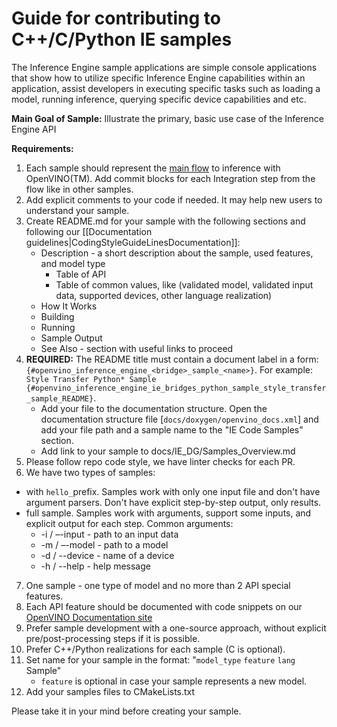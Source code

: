 #  Guide for contributing to C++/C/Python IE samples

The Inference Engine sample applications are simple console applications that show how to utilize specific Inference Engine capabilities within an application, assist developers in executing specific tasks such as loading a model, running inference, querying specific device capabilities and etc.

**Main Goal of Sample:** Illustrate the primary, basic use case of the Inference Engine API

**Requirements:**
1. Each sample should represent the [main flow](https://docs.openvinotoolkit.org/latest/openvino_docs_IE_DG_Integrate_with_customer_application_new_API.html) to inference with OpenVINO(TM). Add commit blocks for each Integration step from the flow like in other samples.
2. Add explicit comments to your code if needed. It may help new users to understand your sample.
3. Create README.md for your sample with the following sections and following our [[Documentation guidelines|CodingStyleGuideLinesDocumentation]]:
   * Description - a short description about the sample, used features, and model type
      * Table of API
      * Table of common values, like (validated model, validated input data, supported devices, other language realization)
   * How It Works
   * Building
   * Running
   * Sample Output
   * See Also - section with useful links to proceed
4. **REQUIRED:** The README title must contain a document label in a form: `{#openvino_inference_engine_<bridge>_sample_<name>}`. For example: `Style Transfer Python* Sample {#openvino_inference_engine_ie_bridges_python_sample_style_transfer_sample_README}`.
   * Add your file to the documentation structure. Open the documentation structure file [`docs/doxygen/openvino_docs.xml`] and add your file path and a sample name to the "IE Code Samples" section.
   * Add link to your sample to docs/IE_DG/Samples_Overview.md 
5. Please follow repo code style, we have linter checks for each PR.
6. We have two types of samples:
  - with `hello_`prefix. Samples work with only one input file and don't have argument parsers. Don't have explicit step-by-step output, only results.
  - full sample. Samples work with arguments, support some inputs, and explicit output for each step. Common arguments:
      * -i / –-input      - path to an input data
      * -m / –-model      - path to a model
      * -d / --device     - name of a device
      * -h / --help       - help message 
7. One sample - one type of model and no more than 2 API special features.
8. Each API feature should be documented with code snippets on our [OpenVINO Documentation site](https://docs.openvinotoolkit.org/)
9. Prefer sample development with a one-source approach, without explicit pre/post-processing steps if it is possible.
10. Prefer C++/Python realizations for each sample (C is optional).
11. Set name for your sample in the format: "`model_type` `feature` `lang` Sample"
     - `feature` is optional in case your sample represents a new model.
12. Add your samples files to CMakeLists.txt

Please take it in your mind before creating your sample.

 